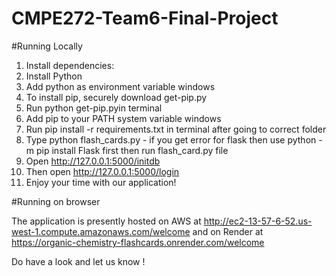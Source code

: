 # CMPE272-Team6-Final-Project

#Running Locally

1. Install dependencies:
2. Install Python
3. Add python as environment variable windows
4. To install pip, securely download get-pip.py
5. Run python get-pip.pyin terminal
6. Add pip to your PATH system variable windows
7. Run pip install -r requirements.txt in terminal after going to correct folder
8. Type python flash_cards.py - if you get error for flask then use python -m pip install Flask first then run flash_card.py file
9. Open http://127.0.0.1:5000/initdb
10. Then open http://127.0.0.1:5000/login
11. Enjoy your time with our application!

#Running on browser

The application is presently hosted on AWS at http://ec2-13-57-6-52.us-west-1.compute.amazonaws.com/welcome
and on Render at https://organic-chemistry-flashcards.onrender.com/welcome

Do have a look and let us know !
